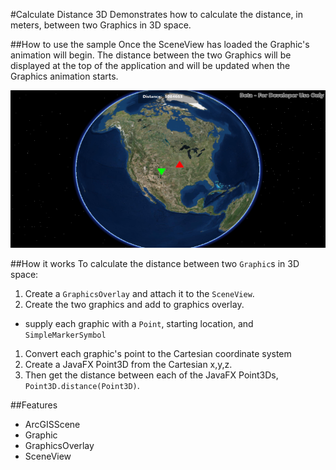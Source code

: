 #Calculate Distance 3D
Demonstrates how to calculate the distance, in meters, between two Graphics in 3D space.

##How to use the sample
Once the SceneView has loaded the Graphic's animation will begin. The distance between the two Graphics will be displayed at the top of the application and will be updated when the Graphics animation starts. 

![](CalculateDistance3D.PNG)


##How it works
To calculate the distance between two `Graphic`s in 3D space:

1. Create a `GraphicsOverlay` and attach it to the `SceneView`.
1. Create the two graphics and add to graphics overlay.
  - supply each graphic with a `Point`, starting location, and `SimpleMarkerSymbol`
1. Convert each graphic's point to the Cartesian coordinate system
1. Create a JavaFX Point3D from the Cartesian x,y,z.
1. Then get the distance between each of the JavaFX Point3Ds, `Point3D.distance(Point3D)`.

##Features
- ArcGISScene
- Graphic
- GraphicsOverlay
- SceneView
